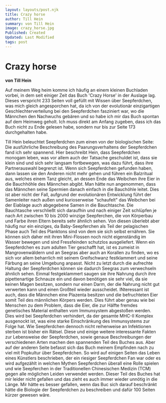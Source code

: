 ```yaml
---
layout: layouts/post.njk
title: Crazy horse
author: Till Hein
summary: von Till Hein
image: crazy_horse.jpg
Published: Created
Updated: Last Modified
tags: post
---
```

# Crazy horse
**von Till Hein**

Auf meinem Weg heim komme ich häufig an einem kleinen Buchladen vorbei, in dem seit einiger Zeit das Buch 'Crazy Horse' in der Auslage lag. Dieses verspricht 233 Seiten voll gefüllt mit Wissen über Seepferdchen, was mich gleich angesporchen hat, da ich von der evolutionär einzigartigen Geschlechterverteilung bei den Seepferdchen fasziniert war, wo die Männchen den Nachwuchs gebären und so habe ich mir das Buch spontan auf dem Heimweg geholt.
Ich muss direkt am Anfang zugeben, dass ich das Buch nicht zu Ende gelesen habe, sondern nur bis zur Seite 173 durchgehalten habe. 

Till Hein beleuchtet Seepferdchen zum einen von der biologischen Seite: Die ausführliche Beschreibung des Paarungsverhaltens der Seepferdchen fand ich sehr spannend. Hier beschreibt Hein, dass Seepferdchen monogam leben, was vor allem auch der Tatsache geschuldet ist, dass sie klein sind und sich sehr langsam fortbewegen, was dazu führt, dass ihre Partnerauswahl begrenzt ist. Wenn sich Seepferdchen gefunden haben, dann lassen sie den Anderen nicht mehr gehen und führen ein Balzritual aus, welches einem Tanz gleicht, an dessen Ende das Weibchen ihre Eier in die Bauchhöhle des Männchen abgibt. Man hätte nun angenommen, dass das Männchen seine Spermien danach einfach in die Bauchöhle leitet. Dies ist aber nicht der Fall, aufgrund der evolutionären Entwicklung führt der Samenleiter nach außen und kurioserweise "schaufelt" das Weibchen bei der Eiablage auch abgegebene Samen in die Bauchtasche. Die Bauchtasche verschließt sich daraufhin und nach einiger Zeit schlüpfen je nach Art zwischen 10 bis 2000 winzige Seepferchen, die von Körperbau und Farbe ihren Eltern bereits sehr ähnlich sehen. Von diesen überlebt aber häufig nur ein einziges, da Baby-Seepferchen als Teil der pelagischen Phase auch Teil des Planktons sind von dem sie sich selbst ernähren. Sie können sich daher mit ihren Mini-Flossen noch nicht eigenständig im Wasser bewegen und sind Fressfeinden schutzlos ausgeliefert. Wenn ein Seepferdchen es zum adulten Tier geschafft hat, ist es zumeist in Mangrovenwäldern und an Seegras aber auch an Korallen zu finden, wo es sich vor allem beharrlich mit seinem Greifschwanz festklammert und seine Färbung an seine Umgebung anpasst. Nicht zu letzt durch die aufrechte Haltung der Seepferdchen können sie dadurch Seegras zum verwechseln ähnlich sehen. Einmal festgeklammert saugen sie ihre Nahrung durch ihre pipettenartige Schnauze ein und davon benötigen sie sehr viel, da sie keinen Magen besitzen, sondern nur einen Darm, der die Nahrung nicht gut verwerten kann und einen Großteil wieder ausscheidet. INteressant ist auch, dass die Männchen eine Plazenta besitzen und die befruchteten Eier somit Teil des männlichen Körpers werden. Dies führt aber genau wie bei Menschen zu dem Problem, dass die Eier, die zur Hälfte fremdes genetisches Material enthalten vom Immunsystem abgestoßen werden. Dies wird bei Seepferdchen verhindert, da der gesamte MHC-II Komplex ausgenockt ist, was eine starke Einschränkung des Immunsystems zur Folge hat. Wie Seepferdchen dennoch nicht reihenweise an Infektionen sterben ist bisher ein Rätsel.
Diese und einige weitere interessante Fakten zur Lebensweise der Seepferdchen, sowie genaue Beschreibungen der verschiedenen Arten machen den spannenden Teil des Buches aus.
Aber auf der anderen Seite befasst sich das Buch meinem Empfinden nach zu viel mit Popkultur über Seepferdchen. So wird auf einigen Seiten das Leben eines Künstlers beschrieben, der ein riesiger Seepferdchen Fan war oder es wird aufgezählt in welchen Mythen Seepferdchen überall eine Rolle spielen und wie Seepferchen in der Traditionellen Chinesischen Medizin (TCM) gegen alle möglichen Leiden verwendet werden. Dieser Teil des Buches hat mir leider nicht gefallen und das zieht es auch immer wieder unnötig in die Länge. Mir hätte es besser gefallen, wenn das Buc sich darauf beschränkt hätte die Biologie der Seepferdchen zu beschreiben und dafür 100 Seiten kürzer gewesen wäre. 